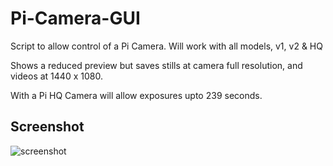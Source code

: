 # Pi-Camera-GUI

Script to allow control of a Pi Camera. Will work with all models, v1, v2 & HQ

Shows a reduced preview but saves stills at camera full resolution, and videos at 1440 x 1080.

With a Pi HQ Camera will allow exposures upto 239 seconds.

## Screenshot

![screenshot](scr_001.jpg)
